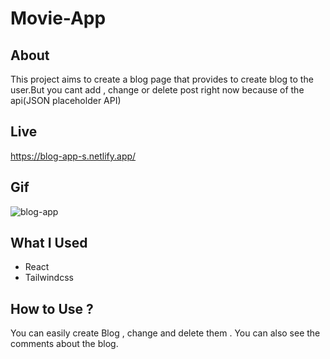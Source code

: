 # Movie-App

## About
This project aims to create a blog page that provides to create blog to the user.But you cant add , change or delete post right now because of the api(JSON placeholder API)

## Live
https://blog-app-s.netlify.app/

## Gif
![blog-app](https://user-images.githubusercontent.com/118964736/224533592-7b3c55a1-7b05-49cb-9626-9f2aa792913b.gif)

## What I Used
- React 
- Tailwindcss

## How to Use ? 
You can easily create Blog , change and delete them . You can also see the comments about the blog.
